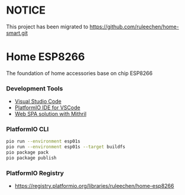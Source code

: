 # NOTICE
This project has been migrated to https://github.com/ruleechen/home-smart.git

# Home ESP8266
The foundation of home accessories base on chip ESP8266

### Development Tools
- [Visual Studio Code](https://code.visualstudio.com/)
- [PlatformIO IDE for VSCode](https://marketplace.visualstudio.com/items?itemName=platformio.platformio-ide)
- [Web SPA solution with Mithril](https://mithril.js.org/)

### PlatformIO CLI
```bash
pio run --environment esp01s
pio run --environment esp01s --target buildfs
pio package pack
pio package publish
```

### PlatformIO Registry
- https://registry.platformio.org/libraries/ruleechen/home-esp8266
